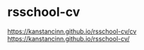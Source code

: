 # rsschool-cv
https://kanstancinn.github.io/rsschool-cv/cv
https://kanstancinn.github.io/rsschool-cv/
